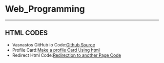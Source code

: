 # Web_Programming
---

## HTML CODES
* Vasnastos GitHub io Code:[Github Source](./Github_io_source)
* Profile Card:[Make a profile Card Using html](profilecard.html)
* Redirect Html Code:[Redirection to another Page Code](redirect.html)
